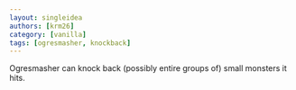 ```yaml
---
layout: singleidea
authors: [krm26]
category: [vanilla]
tags: [ogresmasher, knockback]
---
```

Ogresmasher can knock back (possibly entire groups of) small monsters it hits.
